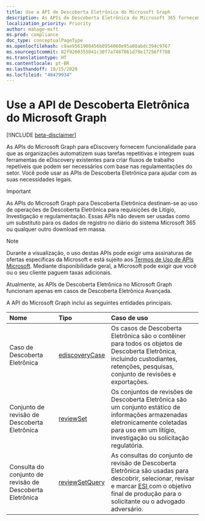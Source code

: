 ```yaml
---
title: Use a API de Descoberta Eletrônica do Microsoft Graph
description: As APIs de Descoberta Eletrônica do Microsoft 365 fornecem funcionalidade para as organizações automatizarem as tarefas repetitivas e se integrarem às ferramentas existentes de Descoberta Eletrônica para criar um fluxo de trabalho repetível que pode ser necessário com base nos regulamentos do setor. Você pode usar as APIs de Descoberta Eletrônica para ajudar com as suas necessidades legais.
localization_priority: Priority
author: mahage-msft
ms.prod: compliance
doc_type: conceptualPageType
ms.openlocfilehash: c9ae9561908456b0954060e95a08abdc394c9767
ms.sourcegitcommit: 82f9200355841c30f7a7487861d79e17256ff788
ms.translationtype: HT
ms.contentlocale: pt-BR
ms.lasthandoff: 10/15/2020
ms.locfileid: "48479934"
---
```

# <a name="use-the-microsoft-graph-ediscovery-api"></a>Use a API de Descoberta Eletrônica do Microsoft Graph

[!INCLUDE [beta-disclaimer](../../includes/beta-disclaimer.md)]

As APIs do Microsoft Graph para eDiscovery fornecem funcionalidade para que as organizações automatizem suas tarefas repetitivas e integrem suas ferramentas de eDiscovery existentes para criar fluxos de trabalho repetíveis que podem ser necessários com base nas regulamentações do setor. Você pode usar as APIs de Descoberta Eletrônica para ajudar com as suas necessidades legais.

> [!IMPORTANT]
> As APIs do Microsoft Graph para Descoberta Eletrônica destinam-se ao uso de operações de Descoberta Eletrônica para requisições de Litígio, Investigação e regulamentação. Essas APIs não devem ser usadas como um substituto para os dados de registro no diário do sistema Microsoft 365 ou qualquer outro download em massa.

> [!NOTE]
> Durante a visualização, o uso destas APIs pode exigir uma assinaturas de ofertas específicas da Microsoft e está sujeito aos [Termos de Uso de APIs Microsoft](/legal/microsoft-apis/terms-of-use?context=graph%252fcontext).  Mediante disponibilidade geral, a Microsoft pode exigir que você ou o seu cliente paguem taxas adicionais.
>
> Atualmente, as APIs de Descoberta Eletrônica no Microsoft Graph funcionam apenas em casos de Descoberta Eletrônica Avançada.

A API do Microsoft Graph inclui as seguintes entidades principais.

| Nome | Tipo       | Caso de uso |
|:-|:-|:-|
| Caso de Descoberta Eletrônica | [ediscoveryCase](ediscoverycase.md) | Os casos de Descoberta Eletrônica são o contêiner para todos os objetos de Descoberta Eletrônica, incluindo custodiantes, retenções, pesquisas, conjunto de revisões e exportações. |
| Conjunto de revisão de Descoberta Eletrônica| [reviewSet](reviewset.md) | Os conjuntos de revisões de Descoberta Eletrônica são um conjunto estático de informações armazenadas eletronicamente coletadas para uso em um litígio, investigação ou solicitação regulatória. |
| Consulta do conjunto de revisão de Descoberta Eletrônica | [reviewSetQuery](reviewsetquery.md) | As consultas do conjunto de revisão de Descoberta Eletrônica são usadas para descobrir, selecionar, revisar e marcar [ ESI ](https://en.wikipedia.org/wiki/Electronically_stored_information_(Federal_Rules_of_Civil_Procedure)) com o objetivo final de produção para o solicitante ou o advogado adversário.
